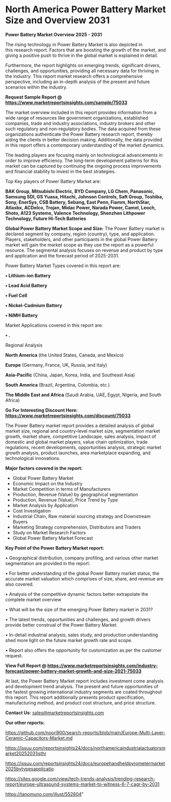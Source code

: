 # North America Power Battery Market Size and Overview 2031

<Strong> Power Battery Market Overview 2025 - 2031</strong>

The rising technology in Power Battery Market is also depicted in this research report. Factors that are boosting the growth of the market, and giving a positive push to thrive in the global market is explained in detail.

Furthermore, the report highlights on emerging trends, significant drivers, challenges, and opportunities, providing all necessary data for thriving in the industry. This report market research offers a comprehensive perspective, including an in-depth analysis of the present and future scenarios within the industry.

<strong>Request Sample Report @ <a href=https://www.marketreportsinsights.com/sample/75033>https://www.marketreportsinsights.com/sample/75033</a></strong>

The market overview included in this report provides information from a wide range of resources like government organizations, established companies, trade and industry associations, industry brokers and other such regulatory and non-regulatory bodies. The data acquired from these organizations authenticate the Power Battery research report, thereby aiding the clients in better decision making. Additionally, the data provided in this report offers a contemporary understanding of the market dynamics.

The leading players are focusing mainly on technological advancements in order to improve efficiency. The long-term development patterns for this market can be captured by continuing the ongoing process improvements and financial stability to invest in the best strategies.

Top Key players of Power Battery Market are:

<strong>BAK Group, Mitsubishi Electric, BYD Company, LG Chem, Panasonic, Samsung SDI, GS Yuasa, Hitachi, Johnson Controls, Saft Group, Toshiba, Sony, EnerSys, CSB Battery, Sebang, East Penn, Fiamm, NorthStar, Atlasbx, ACDelco, Trojan, Midac Power, Narada Power, Camel, Leoch, Shoto, A123 Systems, Valence Technology, Shenzhen Lithpower Technology, Future Hi-Tech Batteries</strong>

<strong><b>Global Power Battery Market Scope and Size:</b></strong>
The Power Battery market is declared segment by company, region (country), type, and application. Players, stakeholders, and other participants in the global Power Battery market will gain the market scope as they use the report as a powerful resource. The segmental analysis focuses on revenue and product by type and application and the forecast period of 2025-2031.

Power Battery Market Types covered in this report are:

<strong>• Lithium-ion Battery

• Lead Acid Battery

• Fuel Cell

• Nickel-Cadmium Battery

• NiMH Battery</strong>

Market Applications covered in this report are:

<strong>• .</strong> 

Regional Analysis

<strong>North America</strong> (the United States, Canada, and Mexico)

<strong>Europe</strong> (Germany, France, UK, Russia, and Italy)

<strong>Asia-Pacific</strong> (China, Japan, Korea, India, and Southeast Asia)

<strong>South America</strong> (Brazil, Argentina, Colombia, etc.)

<strong>The Middle East and Africa</strong> (Saudi Arabia, UAE, Egypt, Nigeria, and South Africa)

<strong>Go For Interesting Discount Here: <a href=https://www.marketreportsinsights.com/discount/75033>https://www.marketreportsinsights.com/discount/75033</a></strong>

The Power Battery market report provides a detailed analysis of global market size, regional and country-level market size, segmentation market growth, market share, competitive Landscape, sales analysis, impact of domestic and global market players, value chain optimization, trade regulations, recent developments, opportunities analysis, strategic market growth analysis, product launches, area marketplace expanding, and technological innovations.

<strong><b>Major factors covered in the report:</b></strong>
<ul>
  <li>Global Power Battery Market </li>
  <li>Economic Impact on the Industry</li>
  <li>Market Competition in terms of Manufacturers</li>
  <li>Production, Revenue (Value) by geographical segmentation</li>
  <li>Production, Revenue (Value), Price Trend by Type</li>
  <li>Market Analysis by Application</li>
  <li>Cost Investigation</li>
  <li>Industrial Chain, Raw material sourcing strategy and Downstream Buyers</li>
  <li>Marketing Strategy comprehension, Distributors and Traders</li>
  <li>Study on Market Research Factors</li>
  <li>Global Power Battery Market Forecast</li>
</ul>

<strong><b>Key Point of the Power Battery Market report:</b></strong>

• Geographical distribution, company profiling, and various other market segmentation are provided in the report.

• For better understanding of the global Power Battery market status, the accurate market valuation which comprises of size, share, and revenue are also covered.

• Analysis of the competitive dynamic factors better extrapolate the complete market overview

• What will be the size of the emerging Power Battery market in 2031?

• The latest trends, opportunities and challenges, and growth drivers provide better construal of the Power Battery Market.

• In-detail industrial analysis, sales study, and production understanding shed more light on the future market growth rate and scope.

• Report also offers the opportunity for customization as per the customer request.

<strong><b>View Full Report @ <a href=https://www.marketreportsinsights.com/industry-forecast/power-battery-market-growth-and-size-2021-75033>https://www.marketreportsinsights.com/industry-forecast/power-battery-market-growth-and-size-2021-75033</a></b></strong>


At last, the Power Battery Market report includes investment come analysis and development trend analysis. The present and future opportunities of the fastest growing international industry segments are coated throughout this report. This report additionally presents product specification, manufacturing method, and product cost structure, and price structure.

<strong>Contact Us:</strong>
sales@marketreportsinsights.com

<strong>Our other reports:</strong>

<a href=https://github.com/noori900/search-reports/blob/main/Europe-Multi-Layer-Ceramic-Capacitors-Market.md>https://github.com/noori900/search-reports/blob/main/Europe-Multi-Layer-Ceramic-Capacitors-Market.md</a>

<a href=https://issuu.com/reportsinsights24/docs/northamericaindustrialactuatorsmarket20252031isthr>https://issuu.com/reportsinsights24/docs/northamericaindustrialactuatorsmarket20252031isthr</a>

<a href=https://issuu.com/reportsinsights24/docs/europehandheldpyrometermarket2025bytypesapplicatio>https://issuu.com/reportsinsights24/docs/europehandheldpyrometermarket2025bytypesapplicatio</a>

<a href=https://sites.google.com/view/tech-trends-analysis/trending-research-report/europe-ultrasound-systems-market-to-witness-6-7-cagr-by-2031>https://sites.google.com/view/tech-trends-analysis/trending-research-report/europe-ultrasound-systems-market-to-witness-6-7-cagr-by-2031</a>

<a href=https://tanomuno.com/illust/552604>https://tanomuno.com/illust/552604</a>"
